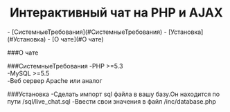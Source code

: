 <center><h1>Интерактивный чат на PHP и AJAX</h1></center>
- [СистемныеТребования](#СистемныеТребования)
- [Установка](#Установка)
- [О чате](#О чате)

###О чате

###СистемныеТребования
 -PHP >=5.3 <br>
 -MySQL >=5.5 <br>
 -Веб сервер Apache или аналог

###Установка
-Сделать импорт sql файла в вашу базу.Он находится по пути /sql/live_chat.sql
-Ввести свои значения в файл /inc/database.php
